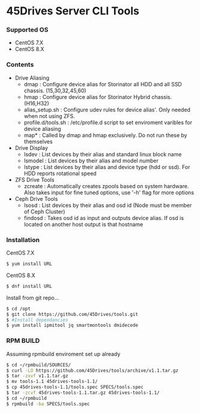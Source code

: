 
# 45Drives Server CLI Tools
### Supported OS
  - CentOS 7.X
  - CentOS 8.X
### Contents
  - Drive Aliasing
    - dmap : Configure device alias for Storinator all HDD and all SSD  chassis. (15,30,32,45,60)
    - hmap : Configure device alias for Storinator Hybrid chassis. (H16,H32)
    - alias_setup.sh : Configure udev rules for device alias'. Only needed when not using ZFS.
    - profile.d/tools.sh : /etc/profile.d script to set enviroment varibles for device aliasing
    - map* : Called by dmap and hmap exclusively. Do not run these by themselves
  - Drive Display 
    - lsdev : List devices by their alias and standard linux block name
    - lsmodel : List devices by their alias and model number
    - lstype : List devices by their alias and device type (hdd or ssd). For HDD reports rotational speed
  - ZFS Drive Tools
    - zcreate : Automatically creates zpools based on system hardware. Also takes input for fine tuned options, use '-h' flag for more options   
  - Ceph Drive Tools
    - lsosd : List devices by their alias and osd id (Node must be member of Ceph Cluster)
    - findosd : Takes osd id as input and outputs device alias. If osd is located on another host output is that hostname
### Installation
CentOS 7.X
```sh
$ yum install URL
```
CentOS 8.X
```sh
$ dnf install URL
```
Install from git repo...

```sh
$ cd /opt
$ git clone https://github.com/45Drives/tools.git
$ #Install dependancies
$ yum install ipmitool jq smartmontools dmidecode
```
### RPM BUILD
Assuming rpmbuild enviroment set up already
```sh
$ cd ~/rpmbuild/SOURCES/
$ curl -LO https://github.com/45Drives/tools/archive/v1.1.tar.gz
$ tar -zxvf v1.1.tar.gz
$ mv tools-1.1 45drives-tools-1.1/
$ cp 45drives-tools-1.1/tools.spec SPECS/tools.spec
$ tar -zcvf 45drives-tools-1.1.tar.gz 45drives-tools-1.1/
$ cd ~/rpmbuild
$ rpmbuild -ba SPECS/tools.spec
```
